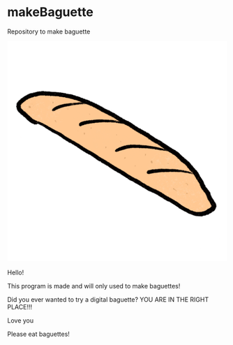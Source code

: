 # makeBaguette
Repository to make baguette

![Baguette](https://github.com/walrussi/makeBaguette/blob/main/LOGO.png?raw=true)


Hello!

This program is made and will only used to make baguettes!

Did you ever wanted to try a digital baguette? YOU ARE IN THE RIGHT PLACE!!!

Love you

Please eat baguettes!
